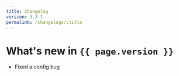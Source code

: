 ```yaml
---
title: Changelog
version: 3.3.1
permalink: /changelogs/:title
---
```


# What's new in `{{ page.version }}`
- Fixed a config bug
